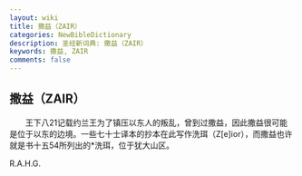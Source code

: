 ```yaml
---
layout: wiki
title: 撒益（ZAIR）
categories: NewBibleDictionary
description: 圣经新词典: 撒益（ZAIR）
keywords: 撒益, ZAIR
comments: false
---
```


## 撒益（ZAIR）

　　王下八21记载约兰王为了镇压以东人的叛乱，曾到过撒益，因此撒益很可能是位于以东的边境。一些七十士译本的抄本在此写作洗珥（Z[e]ior），而撒益也许就是书十五54所列出的*洗珥，位于犹大山区。

R.A.H.G.








